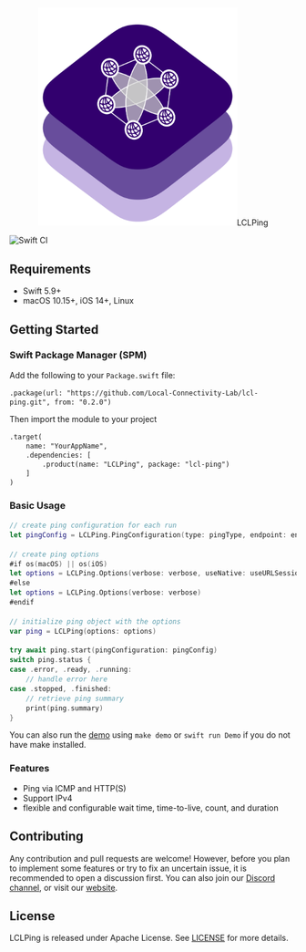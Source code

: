 <p align="center">
    <img src="images/logo.png" alt="Logo" width="350>
</p>

LCLPing is a cross-platform Ping library written in Swift, and for Swift. It is designed to help streamline testing, measuring, and monitoring network reachability of a host for both the client side and server side applications and services. 

# LCLPing

![Swift CI](https://github.com/Local-Connectivity-Lab/lcl-ping/actions/workflows/build.yaml/badge.svg?branch=main)


## Requirements
- Swift 5.9+
- macOS 10.15+, iOS 14+, Linux

## Getting Started


### Swift Package Manager (SPM)

Add the following to your `Package.swift` file:
```code
.package(url: "https://github.com/Local-Connectivity-Lab/lcl-ping.git", from: "0.2.0")
```

Then import the module to your project
```code
.target(
    name: "YourAppName",
    .dependencies: [
        .product(name: "LCLPing", package: "lcl-ping")
    ]
)
```

### Basic Usage

```swift
// create ping configuration for each run
let pingConfig = LCLPing.PingConfiguration(type: pingType, endpoint: endpoint)

// create ping options
#if os(macOS) || os(iOS)
let options = LCLPing.Options(verbose: verbose, useNative: useURLSession)
#else
let options = LCLPing.Options(verbose: verbose)
#endif

// initialize ping object with the options
var ping = LCLPing(options: options)

try await ping.start(pingConfiguration: pingConfig)
switch ping.status {
case .error, .ready, .running:
    // handle error here
case .stopped, .finished:
    // retrieve ping summary
    print(ping.summary)
}
```

You can also run the [demo](/Sources/Demo/README.md) using `make demo` or `swift run Demo` if you do not have make installed.

### Features
- Ping via ICMP and HTTP(S)
- Support IPv4 
- flexible and configurable wait time, time-to-live, count, and duration


## Contributing
Any contribution and pull requests are welcome! However, before you plan to implement some features or try to fix an uncertain issue, it is recommended to open a discussion first. You can also join our [Discord channel](https://discord.com/invite/gn4DKF83bP), or visit our [website](https://seattlecommunitynetwork.org/).

## License
LCLPing is released under Apache License. See [LICENSE](/LICENSE) for more details.